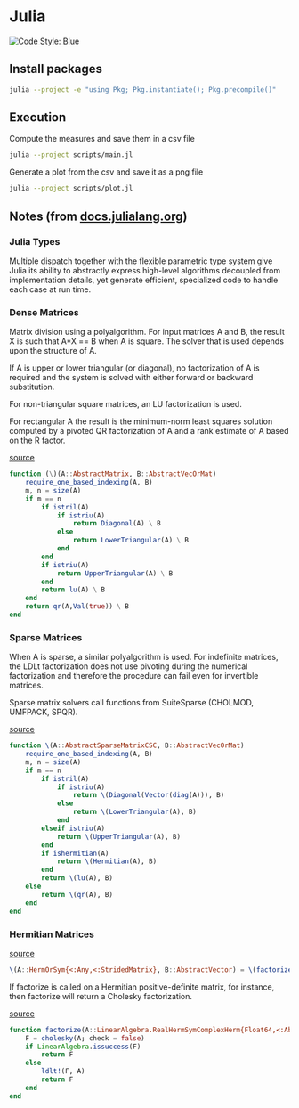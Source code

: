 # Julia

[![Code Style: Blue](https://img.shields.io/badge/code%20style-blue-4495d1.svg)](https://github.com/invenia/BlueStyle)

## Install packages

```bash
julia --project -e "using Pkg; Pkg.instantiate(); Pkg.precompile()"
```

## Execution

Compute the measures and save them in a csv file

```bash
julia --project scripts/main.jl
```

Generate a plot from the csv and save it as a png file

```bash
julia --project scripts/plot.jl
```

## Notes (from [docs.julialang.org](https://docs.julialang.org/))

### Julia Types

Multiple dispatch together with the flexible parametric type system give Julia its ability to abstractly express high-level algorithms decoupled from implementation details, yet generate efficient, specialized code to handle each case at run time.

### Dense Matrices

Matrix division using a polyalgorithm. For input matrices A and B, the result X is such that A*X == B when A is square. The solver that is used depends upon the structure of A.

If A is upper or lower triangular (or diagonal), no factorization of A is required and the system is solved with either forward or backward substitution.

For non-triangular square matrices, an LU factorization is used.

For rectangular A the result is the minimum-norm least squares solution computed by a pivoted QR factorization of A and a rank estimate of A based on the R factor.

[source](https://github.com/JuliaLang/julia/blob/6aaedecc447e3d8226d5027fb13d0c3cbfbfea2a/stdlib/LinearAlgebra/src/generic.jl#L1122-L1139)

```julia
function (\)(A::AbstractMatrix, B::AbstractVecOrMat)
    require_one_based_indexing(A, B)
    m, n = size(A)
    if m == n
        if istril(A)
            if istriu(A)
                return Diagonal(A) \ B
            else
                return LowerTriangular(A) \ B
            end
        end
        if istriu(A)
            return UpperTriangular(A) \ B
        end
        return lu(A) \ B
    end
    return qr(A,Val(true)) \ B
end
```

### Sparse Matrices

When A is sparse, a similar polyalgorithm is used. For indefinite matrices, the LDLt factorization does not use pivoting during the numerical factorization and therefore the procedure can fail even for invertible matrices.

Sparse matrix solvers call functions from SuiteSparse (CHOLMOD, UMFPACK, SPQR).

[source](https://github.com/JuliaLang/julia/blob/248c02f531948a1b66bdd887906d3746fd1ccc2b/stdlib/SparseArrays/src/linalg.jl#L1538-L1558)

```julia
function \(A::AbstractSparseMatrixCSC, B::AbstractVecOrMat)
    require_one_based_indexing(A, B)
    m, n = size(A)
    if m == n
        if istril(A)
            if istriu(A)
                return \(Diagonal(Vector(diag(A))), B)
            else
                return \(LowerTriangular(A), B)
            end
        elseif istriu(A)
            return \(UpperTriangular(A), B)
        end
        if ishermitian(A)
            return \(Hermitian(A), B)
        end
        return \(lu(A), B)
    else
        return \(qr(A), B)
    end
end
```

### Hermitian Matrices

[source](https://github.com/JuliaLang/julia/blob/bb5b98e72a151c41471d8cc14cacb495d647fb7f/stdlib/LinearAlgebra/src/symmetric.jl#L655)

```julia
\(A::HermOrSym{<:Any,<:StridedMatrix}, B::AbstractVector) = \(factorize(A), B)
```

If factorize is called on a Hermitian positive-definite matrix, for instance, then factorize will return a Cholesky factorization.

[source](https://github.com/JuliaLang/julia/blob/248c02f531948a1b66bdd887906d3746fd1ccc2b/stdlib/SparseArrays/src/linalg.jl#L1616-L1624)

```julia
function factorize(A::LinearAlgebra.RealHermSymComplexHerm{Float64,<:AbstractSparseMatrixCSC})
    F = cholesky(A; check = false)
    if LinearAlgebra.issuccess(F)
        return F
    else
        ldlt!(F, A)
        return F
    end
end
```
